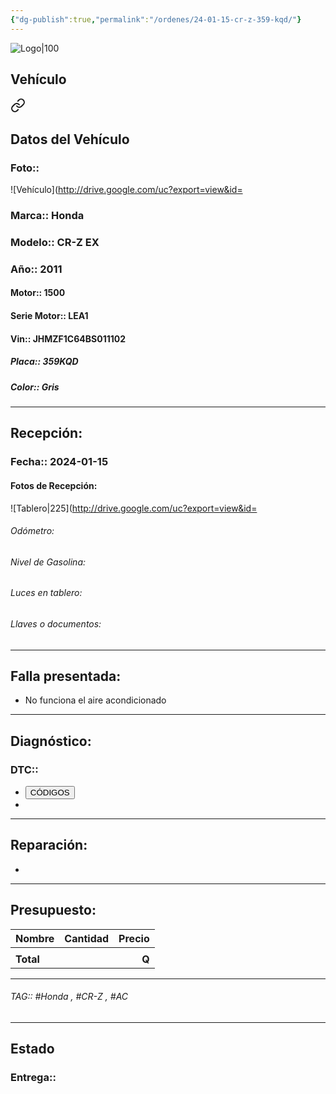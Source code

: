 ```yaml
---
{"dg-publish":true,"permalink":"/ordenes/24-01-15-cr-z-359-kqd/"}
---
```


![Logo|100](http://drive.google.com/uc?export=view&id=137fl3TIZ0-PU8b-Pt0bsjclwHub_u78G)

## Vehículo

<div class="transclusion internal-embed is-loaded"><a class="markdown-embed-link" href="/vehiculos/honda/cr-z-359-kqd/#datos-del-vehiculo" aria-label="Open link"><svg xmlns="http://www.w3.org/2000/svg" width="24" height="24" viewBox="0 0 24 24" fill="none" stroke="currentColor" stroke-width="2" stroke-linecap="round" stroke-linejoin="round" class="svg-icon lucide-link"><path d="M10 13a5 5 0 0 0 7.54.54l3-3a5 5 0 0 0-7.07-7.07l-1.72 1.71"></path><path d="M14 11a5 5 0 0 0-7.54-.54l-3 3a5 5 0 0 0 7.07 7.07l1.71-1.71"></path></svg></a><div class="markdown-embed">



## Datos del Vehículo 
### Foto:: 
![Vehículo](http://drive.google.com/uc?export=view&id=

### Marca:: Honda
### Modelo:: CR-Z EX
### Año:: 2011
#### Motor:: 1500
#### Serie Motor:: LEA1
#### Vin:: JHMZF1C64BS011102
##### Placa:: 359KQD
##### Color:: Gris
---


</div></div>


## Recepción:
### Fecha:: 2024-01-15
#### Fotos de Recepción: 
![Tablero|225](http://drive.google.com/uc?export=view&id=

###### Odómetro: 
###### Nivel de Gasolina: 
###### Luces en tablero: 
###### Llaves o documentos: 

---

## Falla presentada:
- No funciona el aire acondicionado 


---

## Diagnóstico:
### DTC:: 

- <a href="http"><button class="btn success">CÓDIGOS</button></a>
- 

---
## Reparación:
- 

---

## Presupuesto:

| Nombre    | Cantidad | Precio |
| --------- |:--------:| ------:|
|           |          |        |
| **Total** |          |  **Q** |

---

###### TAG:: #Honda , #CR-Z , #AC 

---

## Estado

### Entrega:: 


